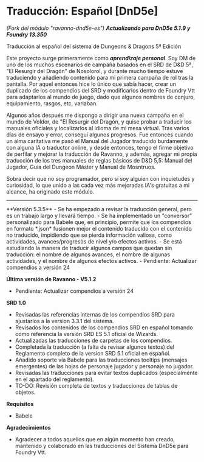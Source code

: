 # Traducción: Español [DnD5e]
*(Fork del módulo "ravanno-dnd5e-es")*
***Actualizando para DnD5e 5.1.9 y Foundry 13.350***

Traducción al español del sistema de Dungeons & Dragons 5ª Edición

Este proyecto surge primeramente como ***aprendizaje personal***. Soy DM de uno de los muchos escenarios de campaña basados en el SRD de D&D 5ª, "El Resurgir del Dragón" de Nosolorol, y durante mucho tiempo estuve traduciendo y añadiendo contenido para mi primera campaña de rol tras la pantalla. Por aquel entonces hice lo único que sabía hacer, crear un duplicado de los compendios del SRD y modificarlos dentro de Foundry Vtt para adaptarlos al mundo de juego, dado que algunos nombres de conjuro, equipamiento, rasgos, etc, variaban.

Algunos años después me dispongo a dirigir una nueva campaña en el mundo de Voldor, de "El Resurgir del Dragón, y quise probar a traducir los manuales oficiales y localizarlos al idioma de mi mesa virtual. Tras varios días de ensayo y error, conseguí algunos progresos. Fue entonces cuando un alma caritativa me pasó el Manual del Jugador traducido burdamente con alguna IA o traductor online, y desde entonces, tengo el firme objetivo de perfilar y mejorar la traducción de Ravanno, y además, agregar mi propia traducción de los tres manuales de reglas básicos de D&D 5,5: Manual del Jugador, Guía del Dungeon Máster y Manual de Mosntruos.

Sobra decir que no soy programador, pero sí soy alguien con inquietudes y curiosidad, lo que unido a las cada vez más mejoradas IA's gratuitas a mi alcance, ha originado este módulo.
<hr>
**Versión 5.3.5**
- Se ha empezado a revisar la traducción general, pero es un trabajo largo y llevará tiempo.
- Se ha implementado un "conversor" personalizado para Babele que, en principio, permite que los compendios en formato *.json* fusionen mejor el contenido traducido con el contenido no traducido, impidiendo que se pierda información valiosa, como actividades, avances/progresos de nivel y/o efectos activos.
- Se está estudiando la manera de traducir algunos campos que quedan sin traducción: el nombre de algunos avances, el nombre de algunas actividades, y el nombre de algunos efectos activos.
- Pendiente: Actualizar compendios a versión 24
 
**Última versión de Ravanno - V5.1.2**
- Pendiente: Actualizar compendios a versión 24

**SRD 1.0**
- Revisadas las referencias internas de los compendios SRD para ajustarlos a la version 3.3.1 del sistema.
- Revisados los contenidos de los compendios SRD en español tomando como referencia la versión SRD ES 5.1 oficial de Wizards.
- Actualizadas las traducciones de carpetas de los compendios.
- Completada la traducción (a falta de revisar algunos textos) del Reglamento completo de la version SRD 5.1 oficial en español.
- Añadido soporte vía Babele para las traducciones tooltips (mensajes emergentes) de las hojas de personaje jugador y personaje no jugador.
- Revisadas las traducciones para evitar textos duplicados (especialmente en el apartado del reglamento).
- TO-DO: Revisión completa de textos y traducciones de tablas de objetos.

**Requisitos**
- Babele

**Agradecimientos**
- Agradecer a todos aquellos que en algún momento han creado, mantenido y colaborado en las traducciones del Sistema DnD5e para Foundry Vtt.
